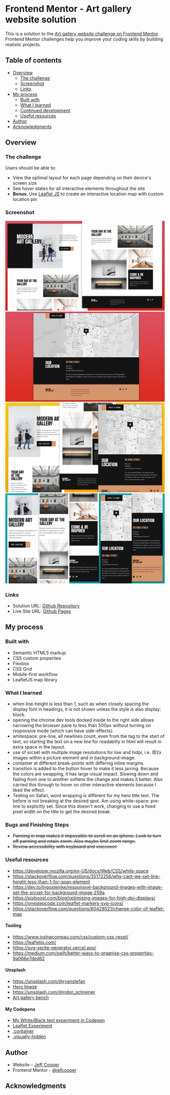 # Frontend Mentor - Art gallery website solution

This is a solution to the [Art gallery website challenge on Frontend Mentor](https://www.frontendmentor.io/challenges/art-gallery-website-yVdrZlxyA). Frontend Mentor challenges help you improve your coding skills by building realistic projects.

## Table of contents

- [Overview](#overview)
  - [The challenge](#the-challenge)
  - [Screenshot](#screenshot)
  - [Links](#links)
- [My process](#my-process)
  - [Built with](#built-with)
  - [What I learned](#what-i-learned)
  - [Continued development](#continued-development)
  - [Useful resources](#useful-resources)
- [Author](#author)
- [Acknowledgments](#acknowledgments)

## Overview

### The challenge

Users should be able to:

- View the optimal layout for each page depending on their device's screen size
- See hover states for all interactive elements throughout the site
- **Bonus**: Use [Leaflet JS](https://leafletjs.com/) to create an interactive location map with custom location pin

### Screenshot

![Desktop Home](./screenshots/screenshot-desktop-home.webp)
![Desktop Location](./screenshots/screenshot-desktop-location.webp)
![Tablet](./screenshots/screenshot-ipad.webp)
![Mobile](./screenshots/screenshot-mobile.webp)

### Links

- Solution URL: [Github Repository](https://github.com/jefcooper/front-end-mentor/tree/main/art-gallery-website)
- Live Site URL: [Github Pages](https://jefcooper.github.io/front-end-mentor/art-gallery-website/)

## My process

### Built with

- Semantic HTML5 markup
- CSS custom properties
- Flexbox
- CSS Grid
- Mobile-first workflow
- LeafletJS map library

### What I learned

- when line-height is less than 1, such as when closely spacing the display font in headings, it is not shown unless the style is also display: block.
- opening the chrome dev tools docked inside to the right side allows narrowing the browser pane to less than 500px without turning on responsive mode (which can have side-effects).
- whitespace: pre-line, all newlines count, even from the tag to the start of text, so starting the text on a new line for readabilty in html will result in extra space in the layout.
- use of srcset with multiple image resolutions for low and hidpi, i.e. @2x images within a picture element and in background-image.
- container at different break-points with differing inline margins.
- transition is added to the button hover to make it less jarring. Because the colors are swapping, it has large visual impact. Slowing down and fading from one to another softens the change and makes it better. Also carried this through to hover on other interactive elements because I liked the effect.
- Testing on Safari, word wrapping is different for my hero title text.  The before is not breaking at the desired spot.  Am using white-space: pre-line to explicitly set.  Since this doesn't work, changing to use a fixed pixel width on the title to get the desired break.

### Bugs and Finishing Steps

- ~~Panning in map makes it impossible to scroll on an iphone.  Look to turn off panning and retain zoom.  Also maybe limit zoom range.~~
- ~~Review accessibility with keyboard and voiceover.~~

### Useful resources

- https://developer.mozilla.org/en-US/docs/Web/CSS/white-space
- https://stackoverflow.com/questions/35172256/why-cant-we-set-line-height-less-than-1-for-span-element
- https://dev.to/ingosteinke/responsive-background-images-with-image-set-the-srcset-for-background-image-259a
- https://pixboost.com/blog/optimising-images-for-high-dpi-displays/
- https://onestepcode.com/leaflet-markers-svg-icons/
- https://stackoverflow.com/questions/60428521/change-color-of-leaflet-map

#### Tooling

- https://www.joshwcomeau.com/css/custom-css-reset/
- https://leafletjs.com/
- https://svg-sprite-generator.vercel.app/
- https://medium.com/swlh/better-ways-to-organise-css-properties-9a066e7ded62

#### Unsplash

- https://unsplash.com/@ryanstefan
- [Hero Image](https://unsplash.com/photos/5K98ScREEUY)
- https://unsplash.com/@robin_schreiner
- [Art gallery bench](https://unsplash.com/photos/YKE4zTW5lic)

#### My Codepens

- [My White/Black text experiment in Codepen]()
- [Leaflet Experiment](https://codepen.io/jefcooper/pen/JjBKoOB)
- [.container](https://codepen.io/jefcooper/pen/GRBqrQG)
- [.visually-hidden](https://codepen.io/jefcooper/pen/yLqJOvx)

## Author

- Website - [Jeff Cooper](https://jefcooper.github.io)
- Frontend Mentor - [@jefcooper](https://www.frontendmentor.io/profile/jefcooper)

## Acknowledgments
